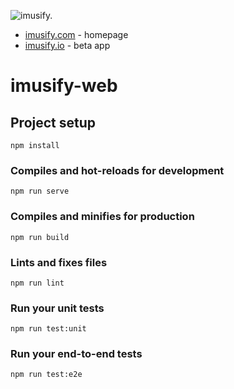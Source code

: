 
![imusify.](https://github.com/imusify/imusify-web/raw/master/public/apple-touch-icon.png "imusify.")
    

- [imusify.com](http://imusify.com) - homepage
- [imusify.io](https://imusify.io/) - beta app


# imusify-web

## Project setup
```
npm install
```

### Compiles and hot-reloads for development
```
npm run serve
```

### Compiles and minifies for production
```
npm run build
```

### Lints and fixes files
```
npm run lint
```

### Run your unit tests
```
npm run test:unit
```

### Run your end-to-end tests
```
npm run test:e2e
```
